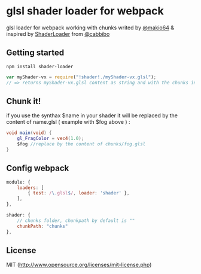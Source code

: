 # glsl shader loader for webpack

glsl loader for webpack working with chunks writed by [@makio64](https://twitter.com/makio64) & inspired by [ShaderLoader](https://github.com/cabbibo/ShaderLoader) from [@cabbibo](https://twitter.com/cabbibo)

## Getting started

`npm install shader-loader`

``` javascript
var myShader-vx = require("!shader!./myShader-vx.glsl");
// => returns myShader-vx.glsl content as string and with the chunks include
```

## Chunk it!
if you use the synthax $name in your shader it will be replaced by the content of name.glsl ( example with $fog above ) :

``` glsl
void main(void) {
	gl_FragColor = vec4(1.0);
	$fog //replace by the content of chunks/fog.glsl
}
```

## Config webpack
``` javascript
module: {
	loaders: [
		{ test: /\.glsl$/, loader: 'shader' },
	],
},

shader: {
	// chunks folder, chunkpath by default is ""
	chunkPath: "chunks"
},
```

## License
MIT (http://www.opensource.org/licenses/mit-license.php)